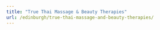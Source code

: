 ```yaml
---
title: "True Thai Massage & Beauty Therapies"
url: /edinburgh/true-thai-massage-and-beauty-therapies/
---
```

